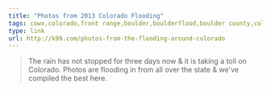 ```yaml
---
title: "Photos from 2013 Colorado Flooding"
tags: cowx,colorado,front range,boulder,boulderflood,boulder county,colorado flood,boulder flood
type: link
url: http://k99.com/photos-from-the-flooding-around-colorado
---
```

<blockquote class="link_og_blockquote">The rain has not stopped for three days now &amp; it is taking a toll on Colorado. Photos are flooding in from all over the state &amp; we've compiled the best here.</blockquote>
<p></p>
